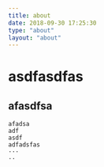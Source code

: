 ```yaml
---
title: about
date: 2018-09-30 17:25:30
type: "about"
layout: "about"
---
```

# asdfasdfas
## afasdfsa
```
afadsa
adf
asdf
adfadsfas
···
··
```